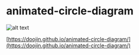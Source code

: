 # animated-circle-diagram

![alt text](https://doojin.github.io/animated-circle-diagram/screenshot.png "Screenshot")

[https://doojin.github.io/animated-circle-diagram/](https://doojin.github.io/animated-circle-diagram/)